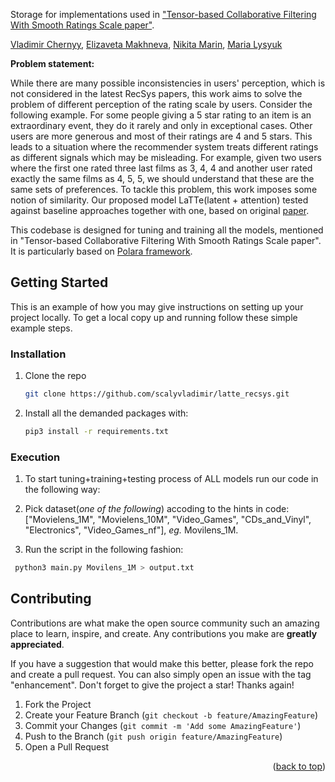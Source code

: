 Storage for implementations used in ["Tensor-based Collaborative Filtering With Smooth Ratings Scale paper"](https://arxiv.org/abs/2205.05070).

[Vladimir Chernyy](https://github.com/scalyvladimir), [Elizaveta Makhneva](https://github.com/elizacc), [Nikita Marin](https://github.com/KseverNikita), [Maria Lysyuk](https://github.com/marialysyuk)

**Problem statement:**

While there are many possible inconsistencies in users' perception, which is not considered in the latest RecSys papers, this work aims to solve the problem of different perception of the rating scale by users. Consider the following example. For some people giving a 5 star rating to an item is an extraordinary event, they do it rarely and only in exceptional cases. Other users are more generous and most of their ratings are 4 and 5 stars. This leads to a situation where the recommender system treats different ratings as different signals which may be misleading. For example, given two users where the first one rated three last films as 3, 4, 4 and another user rated exactly the same films as 4, 5, 5, we should understand that these are the same sets of preferences. To tackle this problem, this work imposes some notion of similarity. Our proposed model LaTTe(latent + attention) tested against baseline approaches together with one, based on original [paper](https://arxiv.org/abs/1802.05814).

This codebase is designed for tuning and training all the models, mentioned in "Tensor-based Collaborative Filtering With Smooth Ratings Scale paper". It is particularly based on [Polara framework](https://github.com/evfro/polara.git).

<!-- GETTING STARTED -->
## Getting Started

This is an example of how you may give instructions on setting up your project locally.
To get a local copy up and running follow these simple example steps.

### Installation

1. Clone the repo
   ```sh
   git clone https://github.com/scalyvladimir/latte_recsys.git
   ```
   
2. Install all the demanded packages with:
   ```sh
   pip3 install -r requirements.txt
   ```
   
### Execution
   
1. To start tuning+training+testing process of ALL models run our code in the following way:
  
2. Pick dataset(*one of the following*) accoding to the hints in code: ["Movielens_1M", "Movielens_10M", "Video_Games", "CDs_and_Vinyl", "Electronics", "Video_Games_nf"], *eg.* Movilens_1M.

3. Run the script in the following fashion: 
  ```sh
   python3 main.py Movilens_1M > output.txt
   ```

<!-- CONTRIBUTING -->
## Contributing

Contributions are what make the open source community such an amazing place to learn, inspire, and create. Any contributions you make are **greatly appreciated**.

If you have a suggestion that would make this better, please fork the repo and create a pull request. You can also simply open an issue with the tag "enhancement".
Don't forget to give the project a star! Thanks again!

1. Fork the Project
2. Create your Feature Branch (`git checkout -b feature/AmazingFeature`)
3. Commit your Changes (`git commit -m 'Add some AmazingFeature'`)
4. Push to the Branch (`git push origin feature/AmazingFeature`)
5. Open a Pull Request


<!-- MARKDOWN LINKS & IMAGES -->
<!-- https://www.markdownguide.org/basic-syntax/#reference-style-links -->
[contributors-shield]: https://img.shields.io/github/contributors/github_username/repo_name.svg?style=for-the-badge
[contributors-url]: https://github.com/github_username/repo_name/graphs/contributors

<p align="right">(<a href="#top">back to top</a>)</p>
